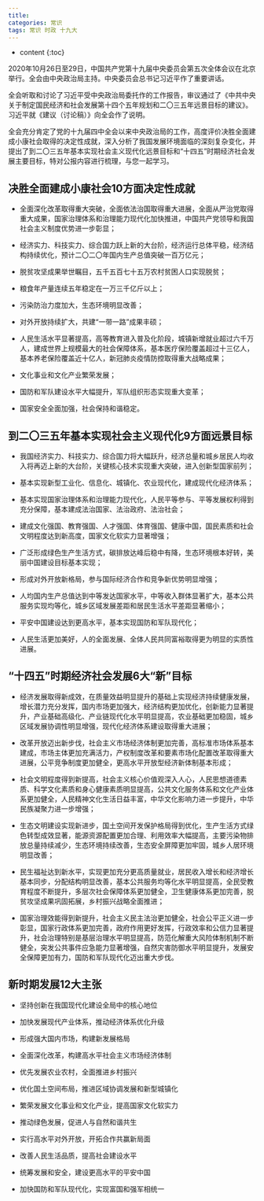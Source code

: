 ```yaml
---
title: 
categories: 常识
tags: 常识 时政 十九大
---
```


* content
{:toc}







2020年10月26日至29日，中国共产党第十九届中央委员会第五次全体会议在北京举行。全会由中央政治局主持。中央委员会总书记习近平作了重要讲话。

全会听取和讨论了习近平受中央政治局委托作的工作报告，审议通过了《中共中央关于制定国民经济和社会发展第十四个五年规划和二〇三五年远景目标的建议》。习近平就《建议（讨论稿）》向全会作了说明。

全会充分肯定了党的十九届四中全会以来中央政治局的工作，高度评价决胜全面建成小康社会取得的决定性成就，深入分析了我国发展环境面临的深刻复杂变化，并提出了到二〇三五年基本实现社会主义现代化远景目标和“十四五”时期经济社会发展主要目标，特对公报内容进行梳理，与您一起学习。

## 决胜全面建成小康社会10方面决定性成就

- 全面深化改革取得重大突破，全面依法治国取得重大进展，全面从严治党取得重大成果，国家治理体系和治理能力现代化加快推进，中国共产党领导和我国社会主义制度优势进一步彰显；

- 经济实力、科技实力、综合国力跃上新的大台阶，经济运行总体平稳，经济结构持续优化，预计二〇二〇年国内生产总值突破一百万亿元；

- 脱贫攻坚成果举世瞩目，五千五百七十五万农村贫困人口实现脱贫；

- 粮食年产量连续五年稳定在一万三千亿斤以上；

- 污染防治力度加大，生态环境明显改善；

- 对外开放持续扩大，共建“一带一路”成果丰硕；

- 人民生活水平显著提高，高等教育进入普及化阶段，城镇新增就业超过六千万人，建成世界上规模最大的社会保障体系，基本医疗保险覆盖超过十三亿人，基本养老保险覆盖近十亿人，新冠肺炎疫情防控取得重大战略成果；

- 文化事业和文化产业繁荣发展；

- 国防和军队建设水平大幅提升，军队组织形态实现重大变革；

- 国家安全全面加强，社会保持和谐稳定。

## 到二〇三五年基本实现社会主义现代化9方面远景目标

- 我国经济实力、科技实力、综合国力将大幅跃升，经济总量和城乡居民人均收入将再迈上新的大台阶，关键核心技术实现重大突破，进入创新型国家前列；

- 基本实现新型工业化、信息化、城镇化、农业现代化，建成现代化经济体系；

- 基本实现国家治理体系和治理能力现代化，人民平等参与、平等发展权利得到充分保障，基本建成法治国家、法治政府、法治社会；

- 建成文化强国、教育强国、人才强国、体育强国、健康中国，国民素质和社会文明程度达到新高度，国家文化软实力显著增强；

- 广泛形成绿色生产生活方式，碳排放达峰后稳中有降，生态环境根本好转，美丽中国建设目标基本实现；

- 形成对外开放新格局，参与国际经济合作和竞争新优势明显增强；

- 人均国内生产总值达到中等发达国家水平，中等收入群体显著扩大，基本公共服务实现均等化，城乡区域发展差距和居民生活水平差距显著缩小；

- 平安中国建设达到更高水平，基本实现国防和军队现代化；

- 人民生活更加美好，人的全面发展、全体人民共同富裕取得更为明显的实质性进展。

## “十四五”时期经济社会发展6大“新”目标

- 经济发展取得新成效，在质量效益明显提升的基础上实现经济持续健康发展，增长潜力充分发挥，国内市场更加强大，经济结构更加优化，创新能力显著提升，产业基础高级化、产业链现代化水平明显提高，农业基础更加稳固，城乡区域发展协调性明显增强，现代化经济体系建设取得重大进展；

- 改革开放迈出新步伐，社会主义市场经济体制更加完善，高标准市场体系基本建成，市场主体更加充满活力，产权制度改革和要素市场化配置改革取得重大进展，公平竞争制度更加健全，更高水平开放型经济新体制基本形成；

- 社会文明程度得到新提高，社会主义核心价值观深入人心，人民思想道德素质、科学文化素质和身心健康素质明显提高，公共文化服务体系和文化产业体系更加健全，人民精神文化生活日益丰富，中华文化影响力进一步提升，中华民族凝聚力进一步增强；

- 生态文明建设实现新进步，国土空间开发保护格局得到优化，生产生活方式绿色转型成效显著，能源资源配置更加合理、利用效率大幅提高，主要污染物排放总量持续减少，生态环境持续改善，生态安全屏障更加牢固，城乡人居环境明显改善；

- 民生福祉达到新水平，实现更加充分更高质量就业，居民收入增长和经济增长基本同步，分配结构明显改善，基本公共服务均等化水平明显提高，全民受教育程度不断提升，多层次社会保障体系更加健全，卫生健康体系更加完善，脱贫攻坚成果巩固拓展，乡村振兴战略全面推进；

- 国家治理效能得到新提升，社会主义民主法治更加健全，社会公平正义进一步彰显，国家行政体系更加完善，政府作用更好发挥，行政效率和公信力显著提升，社会治理特别是基层治理水平明显提高，防范化解重大风险体制机制不断健全，突发公共事件应急能力显著增强，自然灾害防御水平明显提升，发展安全保障更加有力，国防和军队现代化迈出重大步伐。

## 新时期发展12大主张

- 坚持创新在我国现代化建设全局中的核心地位

- 加快发展现代产业体系，推动经济体系优化升级

- 形成强大国内市场，构建新发展格局

- 全面深化改革，构建高水平社会主义市场经济体制

- 优先发展农业农村，全面推进乡村振兴

- 优化国土空间布局，推进区域协调发展和新型城镇化

- 繁荣发展文化事业和文化产业，提高国家文化软实力

- 推动绿色发展，促进人与自然和谐共生

- 实行高水平对外开放，开拓合作共赢新局面

- 改善人民生活品质，提高社会建设水平

- 统筹发展和安全，建设更高水平的平安中国

- 加快国防和军队现代化，实现富国和强军相统一